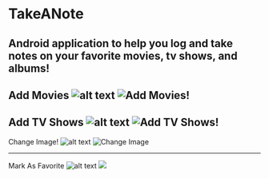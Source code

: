 # TakeANote
## Android application to help you log and take notes on your favorite movies, tv shows, and albums!

Add Movies
![alt text](https://github.com/codemasa/TakeANote/blob/master/ExampleImages/AddMovie.png "Add Movies!" )
![](https://github.com/codemasa/TakeANote/blob/master/ExampleImages/AddedMovie.png "Add Movies!" )
---
Add TV Shows
![alt text](https://github.com/codemasa/TakeANote/blob/master/ExampleImages/AddTVShow.png "Add TV Shows!" )
![](https://github.com/codemasa/TakeANote/blob/master/ExampleImages/AddedTVShow.png "Add TV Shows!" )
---
Change Image!
![alt text](https://github.com/codemasa/TakeANote/blob/master/ExampleImages/ChangeImage.png "Change Image")
![](https://github.com/codemasa/TakeANote/blob/master/ExampleImages/ImageChanged.png "Change Image" )

---
Mark As Favorite
![alt text](https://github.com/codemasa/TakeANote/blob/master/ExampleImages/PopupMenu.png "Favorite them!")
![](https://github.com/codemasa/TakeANote/blob/master/ExampleImages/Favorite.png)

